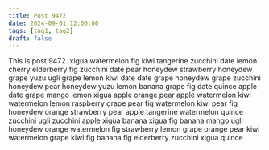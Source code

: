 ```yaml
---
title: Post 9472
date: 2024-09-01 12:00:00
tags: [tag1, tag2]
draft: false
---
```

This is post 9472.
xigua
watermelon
fig
kiwi
tangerine
zucchini
date
lemon
cherry
elderberry
fig
zucchini
date
pear
honeydew
strawberry
honeydew
grape
yuzu
ugli
grape
lemon
kiwi
date
date
grape
honeydew
grape
zucchini
honeydew
pear
honeydew
yuzu
lemon
banana
grape
fig
date
quince
apple
date
grape
mango
lemon
xigua
apple
orange
pear
apple
watermelon
kiwi
watermelon
lemon
raspberry
grape
pear
fig
watermelon
kiwi
pear
fig
honeydew
orange
strawberry
pear
apple
tangerine
watermelon
quince
zucchini
ugli
zucchini
apple
xigua
banana
xigua
fig
banana
mango
ugli
honeydew
orange
watermelon
fig
strawberry
lemon
grape
orange
pear
kiwi
watermelon
grape
kiwi
fig
banana
fig
elderberry
zucchini
xigua
quince
